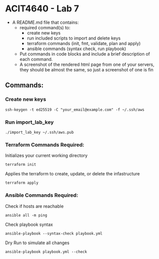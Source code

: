 # ACIT4640 - Lab 7

- A README.md file that contains: 
    - required command(s) to: 
      - create new keys
      - run included scripts to import and delete keys
      - terraform commands (init, fmt, validate, plan and apply)
      - ansible commands (syntax check, run playbook)
    - Put commands in code blocks and include a brief description of each command.
    - A screenshot of the rendered html page from one of your servers, they should be almost the same, so just a screenshot of one is fin

## Commands:
### Create new keys
```
ssh-keygen -t ed25519 -C "your_email@example.com" -f ~/.ssh/aws
```

### Run import_lab_key
```
./import_lab_key ~/.ssh/aws.pub
```

### Terraform Commands Required:
Initializes your current working directory
```
terraform init
```

Applies the terraform to create, update, or delete the infastructure
```
terraform apply
```

### Ansible Commands Required:
Check if hosts are reachable
```
ansible all -m ping
```

Check playbook syntax
```
ansible-playbook --syntax-check playbook.yml
```

Dry Run to simulate all changes
```
ansible-playbook playbook.yml --check
```


